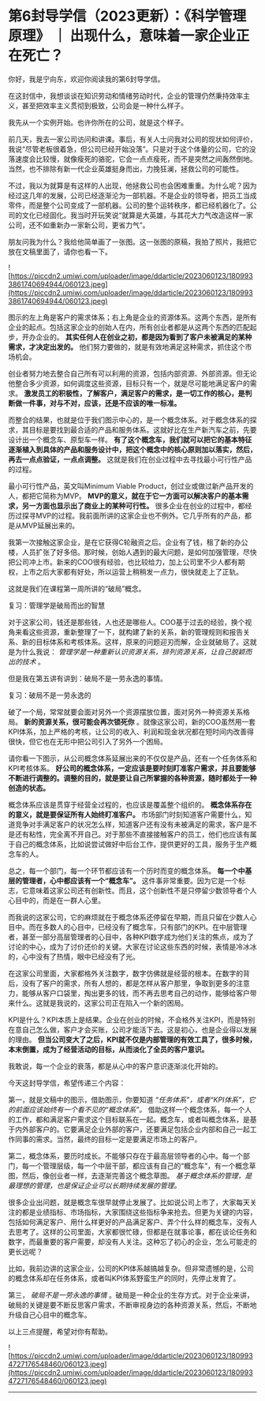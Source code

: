# 第6封导学信（2023更新）：《科学管理原理》 ｜ 出现什么，意味着一家企业正在死亡？

你好，我是宁向东，欢迎你阅读我的第6封导学信。

在这封信中，我想谈谈在知识劳动和情绪劳动时代，企业的管理仍然秉持效率主义，甚至把效率主义贯彻到极致，公司会是一种什么样子。

我先从一个实例开始。也许你所在的公司，就是这个样子。

前几天，我去一家公司访问和讲课。事后，有关人士问我对公司的现状如何评价，我说“尽管老板很着急，但公司已经开始没落”。只是对于这个体量的公司，它的没落速度会比较慢，就像瘦死的骆驼，它会一点点瘦死，而不是突然之间轰然倒地。当然，也不排除有新一代企业英雄挺身而出，力挽狂澜，拯救公司的可能性。

不过，我以为就算是有这样的人出现，他拯救公司也会困难重重。为什么呢？因为经过这几年的发展，公司已经逐渐沦为一部机器。不是企业的领导者，把员工当成零件，而是整个公司变成了一部机器。公司的整个运转秩序，都已经机器化了。公司的文化已经固化。我当时开玩笑说“就算是大英雄，与其花大力气改造这样一家公司，还不如重新办一家新公司，更省力气”。

朋友问我为什么？我给他简单画了一张图。这一张图的原稿，我拍了照片，我把它放在文稿里面了，请你也看一下。

![https://piccdn2.umiwi.com/uploader/image/ddarticle/2023060123/1809933861740694944/060123.jpeg](https://piccdn2.umiwi.com/uploader/image/ddarticle/2023060123/1809933861740694944/060123.jpeg)

图示的左上角是客户的需求体系；右上角是企业的资源体系。这两个东西，是所有企业的起点。包括这家企业的创始人在内，所有创业者都是从这两个东西的匹配起步，开办企业的。 **其实任何人在创业之初，都是因为看到了客户未被满足的某种需求，才决定出发的。** 他们努力要做的，就是有效地满足这种需求，抓住这个市场机会。

创业者努力地去整合自己所有可以利用的资源，包括内部资源、外部资源。但无论他整合多少资源，如何调度这些资源，目标只有一个，就是尽可能地满足客户的需求。 **激发员工的积极性，了解客户，满足客户的需求，是一切工作的核心，是判断做一件事，对与不对，应该，还是不应该的唯一标准。**

而整合的结果，也就是位于我们图示中心的，是一个概念体系。对于概念体系的探求，其目标是要找到最合适的产品和服务体系。这就好比在生产新汽车之前，先要设计出一个概念车、原型车一样。 **有了这个概念车，我们就可以把它的基本特征逐渐植入到具体的产品和服务设计中，把这个概念中的核心原则加以落实，然后，再去一点点验证，一点点调整。** 这就是我们在创业过程中去寻找最小可行性产品的过程。

最小可行性产品，英文叫Minimum Viable Product，创过业或做过新产品开发的人，都把它简称为MVP。 **MVP的意义，就在于它一方面可以解决客户的基本需求，另一方面也显示出了商业上的某种可行性。** 很多企业在创业的过程中，都经历过探寻MVP的过程。我前面所讲的这家企业也不例外。它几乎所有的产品，都是从MVP延展出来的。

我第一次接触这家企业，是在它获得C轮融资之后。企业有了钱，租了新的办公楼，人员扩张了好多倍。那时候，创始人遇到的最大问题，是如何加强管理，尽快把公司冲上市。新来的COO很有经验，也比较给力，加上公司里不少人都有期权，上市之后大家都有好处，所以运营上稍稍发一点力，很快就走上了正轨。

这就是我们在课程第一周所讲的“破局”概念。

复习：管理学是破局而出的智慧

对于这家公司，钱还是那些钱，人也还是哪些人。COO基于过去的经验，换个视角来看这些资源，重新整理了一下，就构建了新的关系，新的管理规则和报告关系、新的目标体系和考核体系。这样，原来的问题迎刃而解，企业就破局了。这就是为什么我说： *管理学是一种重新认识资源关系，排列资源关系，让自己脱颖而出的技术* 。

但是我在第五讲有讲到：破局不是一劳永逸的事情。

复习：破局不是一劳永逸的

破了一个局，常常就要会面对另外一个资源摆放位置，面对另外一种资源关系格局。 **新的资源关系，很可能会再次锁死你** 。就像这家公司，新的COO虽然用一套KPI体系，加上严格的考核，让公司的收入、利润和现金状况都在短时间内改善得很快，但它也在无形中把公司引入了另外一个困局。

请你看一下图示，从公司概念体系延展出来的不仅仅是产品，还有一个任务体系和KPI考核体系。 **好公司的概念体系，一定应该是要时刻盯准客户需求，并且要能够不断进行调整的。调整的目的，就是要让自己所掌握的各种资源，随时都处于一种创造的状态。**

概念体系应该是贯穿于经营全过程的，也应该是覆盖整个组织的。 **概念体系存在的意义，就是要保证所有人始终盯准客户。** 市场部门时刻知道客户需要什么，知道竞争对手满足客户的状况怎么样，知道客户还有没有未被满足的需求，客户是不是还有粘性，完全离不开自己。对于那些不直接接触客户的员工，他们也应该有属于自己的概念体系，比如说尝试做好中后台工作，提供更好的工具，服务于生产概念车的人。

总之，每一个部门，每一个环节都应该有一个历时而变的概念体系。 **每一个中基层的管理者，心中都应该有一个“概念车”。** 这件事非常重要。因为它是一个标志，它意味着这家公司还有创新性。而且，这个创新性不是只停留少数领导者个人心目中的，而是在一群人心里。

而我说的这家公司，它的麻烦就在于概念体系还停留在早期，而且只留在少数人心目中。而在多数人的心目中，已经没有了概念车，只有部门的KPI。在中层管理者，甚至一部分高层管理者的心目中，各种KPI数字成为他们关注的焦点，成为了讨论的中心，成为了讨价还价的关键。大家在讨论这些东西的时候，表情是冷冰冰的，心中没有了热情，眼中已经没有了光。

在这家公司里面，大家都格外关注数字，数字仿佛就是经营的根本。在数字的背后，没有了客户的需求，所有人想的，都是怎样从客户那里，争取到更多的注意力，能够从客户口袋里，掏出更多的钱，而不再去思考自己的动作，能够给客户带来什么。这就是我说的，这家公司正在陷入一个新的困局。

KPI是什么？KPI本质上是结果。企业在创业的时候，不会格外关注KPI，而是特别在意自己怎么做，客户才会买账，公司才能活下去。这是初心，也是企业得以发展的理由。 **但当公司变大了之后，KPI就不仅是内部管理的有效工具了，很多时候，本末倒置，成为了经营活动的目标，从而淡化了全员的客户意识。**

我敢说，每一个企业的衰落，都是从心中的客户意识逐渐淡化开始的。

今天这封导学信，希望传递三个内容：

第一，就是文稿中的图示，借助图示，你要知道 *“任务体系”，或者“KPI体系”，它的前面应该始终有一个看不见的“概念体系”。* 借助这样一个概念体系，每一个人的工作，都和满足客户需求这个目标联系在一起。概念车，或者叫概念体系，是基于内外部客户的。它要满足企业外部的客户，还要满足包括企业内部和自己一起工作同事的需求。当然，最终的目标一定是要满足市场上的客户。

第二，概念体系，要历时成长。不能够只存在于最高层领导者的心中。每一个部门，每一个管理层级，每一个中层干部，都应该有自己的“概念车”，有一个概念草图，然后，像创业者一样，去逐渐完善这个概念草图。 *基于概念体系的管理，是最理想的管理，也是保证企业可以长期持续发展的管理。*

很多企业出问题，就是概念车很早就停止发展了。比如说公司上市了，大家每天关注的都是业绩指标、市场指标，大家围绕这些指标争来抢去。但更为关键的内容，包括如何满足客户、用什么样更好的产品满足客户、弄个什么样的概念车，没有人去思考了。这样的公司里面，大家都很忙碌，但都是在就事论事，都在谈论任务和数字，而最重要的客户需要，却没有人关注。这种忘了初心的企业，怎么可能走的更长远呢？

比如，我前边讲的这家企业，公司的KPI体系越搞越复杂。但非常遗憾的是，公司的概念体系却在任务体系，或者叫KPI体系野蛮生产的同时，先停止发育了。

第三， *破局不是一劳永逸的事情* 。破局是一种企业的生存方式。对于企业来讲，破局的关键是要不断反思客户需求，不断审视身边的各种资源关系，然后，不断地升级自己心目中的概念车。

以上三点提醒，希望对你有帮助。

![https://piccdn2.umiwi.com/uploader/image/ddarticle/2023060123/1809934727176548460/060123.jpeg](https://piccdn2.umiwi.com/uploader/image/ddarticle/2023060123/1809934727176548460/060123.jpeg)

---
